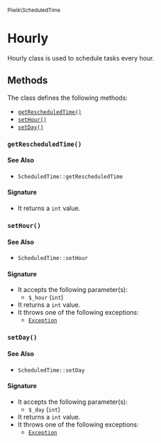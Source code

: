 <small>Piwik\ScheduledTime</small>

Hourly
======

Hourly class is used to schedule tasks every hour.

Methods
-------

The class defines the following methods:

- [`getRescheduledTime()`](#getrescheduledtime)
- [`setHour()`](#sethour)
- [`setDay()`](#setday)

<a name="getrescheduledtime" id="getrescheduledtime"></a>
<a name="getRescheduledTime" id="getRescheduledTime"></a>
### `getRescheduledTime()`

#### See Also

- `ScheduledTime::getRescheduledTime`

#### Signature

- It returns a `int` value.

<a name="sethour" id="sethour"></a>
<a name="setHour" id="setHour"></a>
### `setHour()`

#### See Also

- `ScheduledTime::setHour`

#### Signature

- It accepts the following parameter(s):
    - `$_hour` (`int`)
- It returns a `int` value.
- It throws one of the following exceptions:
    - [`Exception`](http://php.net/class.Exception)

<a name="setday" id="setday"></a>
<a name="setDay" id="setDay"></a>
### `setDay()`

#### See Also

- `ScheduledTime::setDay`

#### Signature

- It accepts the following parameter(s):
    - `$_day` (`int`)
- It returns a `int` value.
- It throws one of the following exceptions:
    - [`Exception`](http://php.net/class.Exception)

